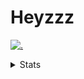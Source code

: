 # Heyzzz  

[![.](https://skillicons.dev/icons?i=js,java)](https://skillicons.dev)  

<details>
<summary>Stats</summary
<!--START_SECTION:waka-->

```txt
JavaScript   9 hrs 29 mins   █████████████▓░░░░░░░░░░░   54.76 %
TypeScript   5 hrs 14 mins   ███████▓░░░░░░░░░░░░░░░░░   30.31 %
CSS          2 hrs 4 mins    ███░░░░░░░░░░░░░░░░░░░░░░   11.95 %
Java         18 mins         ▒░░░░░░░░░░░░░░░░░░░░░░░░   01.80 %
Text         3 mins          ░░░░░░░░░░░░░░░░░░░░░░░░░   00.38 %
```

<!--END_SECTION:waka-->
</details>
